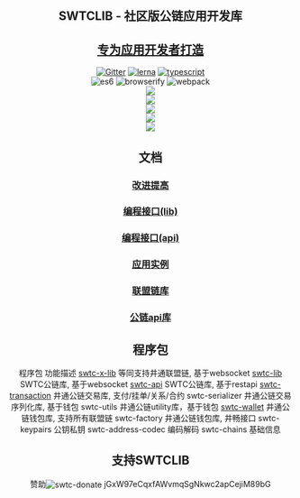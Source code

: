 <h2 align="center">SWTCLIB - 社区版公链应用开发库</h2>
<h2 align="center"><a href="http://swtc.daszichan.com">专为应用开发者打造</a></h2>

<p align="center">
	<a href="https://gitter.im/swtclib/community?utm_source=share-link&utm_medium=link&utm_campaign=share-link"><img alt="Gitter" src="https://img.shields.io/gitter/room/lospringliu/swtclib.svg" /></a>
	<a href="https://lerna.js.org/"><img src="https://img.shields.io/badge/maintained%20with-lerna-cc00ff.svg" alt="lerna" /></a>
	<a href="https://github.com/ellerbrock/typescript-badges/"><img src="https://badges.frapsoft.com/typescript/code/typescript.svg?v=101" alt="typescript" /></a>
	<br>
	<img src="https://img.shields.io/badge/ecmascript-6-green.svg" alt="es6" />
	<img src="https://img.shields.io/badge/browserify-ready-green.svg" alt="browserify" />
	<img src="https://img.shields.io/badge/webpack-ready-green.svg" alt="webpack" />
	<br>
	<a href="https://nodei.co/npm/swtc-lib/"><img src="https://nodei.co/npm/swtc-lib.png?mini=true" /></a>
	<br>
	<a href="https://nodei.co/npm/swtc-x-lib/"><img src="https://nodei.co/npm/swtc-x-lib.png?mini=true" /></a>
	<br>
	<a href="https://nodei.co/npm/swtc-api/"><img src="https://nodei.co/npm/swtc-api.png?mini=true" /></a>
	<br>
	<a href="https://nodei.co/npm/swtc-transaction/"><img src="https://nodei.co/npm/swtc-transaction.png?mini=true" /></a>
	<br>
	<a href="https://nodei.co/npm/swtc-wallet/"><img src="https://nodei.co/npm/swtc-wallet.png?mini=true" /></a>
</p>


<h2 align="center">文档</h2>
<h3 align="center"><a href="docs/swtc/">改进提高</a></h3>
<h3 align="center"><a href="docs/swtclib/">编程接口(lib)</a></h3>
<h3 align="center"><a href="#">编程接口(api)</a></h3>
<h3 align="center"><a href="docs/examples/">应用实例</a></h3>
<h3 align="center"><a href="docs/swtcxlib/">联盟链库</a></h3>
<h3 align="center"><a href="docs/swtcapi/">公链api库</a></h3>

<h2 align="center">程序包</h2>
<center>
<thead>
	<th>程序包</th>
	<th>功能描述</th>
</thead>
<tr>
	<td><a href="docs/xlib/">swtc-x-lib</a></td>
	<td>等同支持井通联盟链, 基于websocket</td>
</tr>

<tr>
	<td><a href="docs/swtclib/">swtc-lib</a></td>
	<td>SWTC公链库, 基于websocket</td>
</tr>
<tr>
	<td><a href="docs/api/">swtc-api</a></td>
	<td>SWTC公链库, 基于restapi</td>
</tr>
<tr>
	<td><a href="docs/transaction/">swtc-transaction</a></td>
	<td>井通公链交易库, 支付/挂单/关系/合约</td>
</tr>
<tr>
	<td>swtc-serializer</td>
	<td>井通公链交易序列化库, 基于钱包</td>
</tr>
<tr>
	<td>swtc-utils</td>
	<td>井通公链utility库，基于钱包</td>
</tr>
<tr>
	<td><a href="docs/wallet/">swtc-wallet</a></td>
	<td>井通公链钱包库, 支持所有联盟链</td>
</tr>
<tr>
	<td>swtc-factory</td>
	<td>井通公链钱包库, 井畅接口</td>
</tr>
<tr>
	<td>swtc-keypairs</td>
	<td>公钥私钥</td>
</tr>
<tr>
	<td>swtc-address-codec</td>
	<td>编码解码</td>
<tr>
	<td>swtc-chains</td>
	<td>基础信息</td>
</tr>
</center>

<h2 align="center">支持SWTCLIB</h2>
<p align="center">
	赞助<img valign="middle" src="https://img.shields.io/badge/swtc-donate-blue.svg" alt="swtc-donate" /> jGxW97eCqxfAWvmqSgNkwc2apCejiM89bG
</p>


